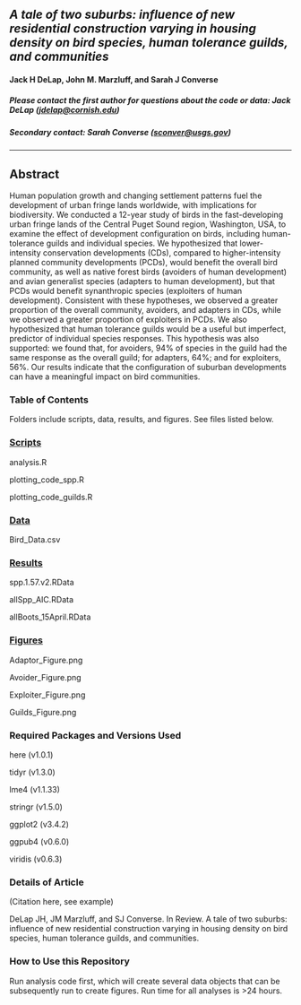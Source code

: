 ## *A tale of two suburbs: influence of new residential construction varying in housing density on bird species, human tolerance guilds, and communities*

#### Jack H DeLap, John M. Marzluff, and Sarah J Converse 

##### Please contact the first author for questions about the code or data: Jack DeLap (jdelap@cornish.edu)
##### Secondary contact: Sarah Converse (sconver@usgs.gov)

_______________________________________________________________________________________

## Abstract

Human population growth and changing settlement patterns fuel the development of urban fringe lands worldwide, with implications for biodiversity. We conducted a 12-year study of birds in the fast-developing urban fringe lands of the Central Puget Sound region, Washington, USA, to examine the effect of development configuration on birds, including human-tolerance guilds and individual species. We hypothesized that lower-intensity conservation developments (CDs), compared to higher-intensity planned community developments (PCDs), would benefit the overall bird community, as well as native forest birds (avoiders of human development) and avian generalist species (adapters to human development), but that PCDs would benefit synanthropic species (exploiters of human development). Consistent with these hypotheses, we observed a greater proportion of the overall community, avoiders, and adapters in CDs, while we observed a greater proportion of exploiters in PCDs. We also hypothesized that human tolerance guilds would be a useful but imperfect, predictor of individual species responses. This hypothesis was also supported: we found that, for avoiders, 94% of species in the guild had the same response as the overall guild; for adapters, 64%; and for exploiters, 56%. Our results indicate that the configuration of suburban developments can have a meaningful impact on bird communities.

### Table of Contents 

Folders include scripts, data, results, and figures. See files listed below. 

### [Scripts](./scripts)

analysis.R

plotting_code_spp.R

plotting_code_guilds.R
 
### [Data](./data) 

Bird_Data.csv

### [Results](./results)

spp.1.57.v2.RData

allSpp_AIC.RData

allBoots_15April.RData


### [Figures](./figures)

Adaptor_Figure.png

Avoider_Figure.png

Exploiter_Figure.png

Guilds_Figure.png

### Required Packages and Versions Used 

here (v1.0.1)

tidyr (v1.3.0)

lme4 (v1.1.33)

stringr (v1.5.0)

ggplot2 (v3.4.2)

ggpub4 (v0.6.0)

viridis (v0.6.3)


### Details of Article 

(Citation here, see example) 

DeLap JH, JM Marzluff, and SJ Converse. In Review. A tale of two suburbs: influence of new residential construction varying in housing density on bird species, human tolerance guilds, and communities. 

### How to Use this Repository 

Run analysis code first, which will create several data objects that can be subsequently run to create figures. Run time for all analyses is >24 hours. 